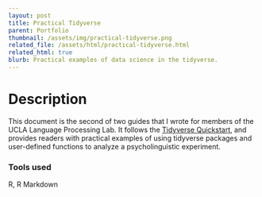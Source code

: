 ```yaml
---
layout: post
title: Practical Tidyverse
parent: Portfolio
thumbnail: /assets/img/practical-tidyverse.png
related_file: /assets/html/practical-tidyverse.html
related_html: true
blurb: Practical examples of data science in the tidyverse.
---
```


# Description
This document is the second of two guides that I wrote for members of the UCLA Language Processing Lab. It follows the [Tidyverse Quickstart](/projects/2-quickstart), and provides readers with practical examples of using tidyverse packages and user-defined functions to analyze a psycholinguistic experiment. 

### Tools used
R, R Markdown
